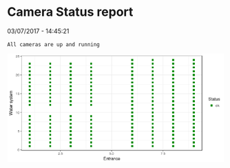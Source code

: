 Camera Status report
================
03/07/2017 - 14:45:21

    All cameras are up and running

![](camreport_files/figure-markdown_github/unnamed-chunk-2-1.png)
